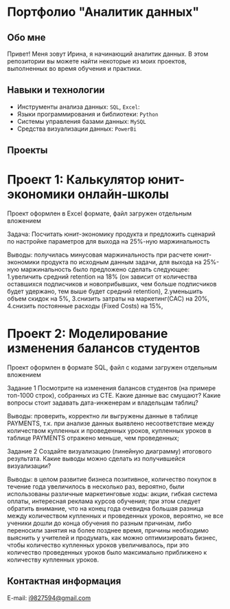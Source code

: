 # Портфолио "Аналитик данных"

## Обо мне
Привет! Меня зовут Ирина, я начинающий аналитик данных.
В этом репозитории вы можете найти некоторые из моих проектов, выполненных во время обучения и практики.

## Навыки и технологии
- Инструменты анализа данных: ``SQL``, ``Excel``: 
- Языки программирования и библиотеки: ``Python``
- Системы управления базами данных: ``MySQL``
- Средства визуализации данных: ``PowerBi``


## Проекты

# Проект 1: Калькулятор юнит-экономики онлайн-школы

Проект оформлен в Excel формате, файл загружен отдельным вложением

Задача: Посчитать юнит-экономику продукта и предложить сценарий по настройке параметров для выхода на 25%-ную маржинальность

Выводы: получилась минусовая маржинальность при расчете юнит-экономики продукта по исходным данным задачи, для выхода на 25%-ную маржинальность было предложено сделать следующее:
1.увеличить средний retention на 18% (он зависит от количества оставшихся подписчиков и новоприбывших, чем больше подписчиков будет удержано, тем выше будет средний retention), 
2.уменьшить объем скидок на 5%,
3.снизить затраты на маркетинг(САС) на 20%,
4.снизить постоянные расходы (Fixed Costs) на 15%,

# Проект 2: Моделирование изменения балансов студентов

Проект оформлен в формате SQL, файл с кодами загружен отдельным вложением

Задание 1
Посмотрите на изменения балансов студентов (на примере топ-1000 строк), собранных из CTE. 
Какие данные вас смущают? Какие вопросы стоит задавать дата-инженерам и владельцам таблиц? 

Выводы: проверить, корректно ли выгружены данные в таблице PAYMENTS, т.к. при анализе данных выявлено несоответствие между количеством купленных и проведенных уроков, 
купленных уроков в таблице PAYMENTS отражено меньше, чем проведенных;

Задание 2
Создайте визуализацию (линейную диаграмму) итогового результата. 
Какие выводы можно сделать из получившейся визуализации?

Выводы: в целом развитие бизнеса позитивное, количество покупок в течение года увеличилось в несколько раз, вероятно, были использованы различные маркетинговые ходы: акции, гибкая  система оплаты, интересная реклама курсов обучения; 
при этом следует обратить внимание, что на конец года очевидна большая разница между количеством купленных и проведенных уроков, вероятно, не все ученики дошли до конца обучения по разным причинам, либо переносили занятия на более позднее время, причины необходимо выяснить у учителей и продумать, как можно оптимизировать бизнес, чтобы количество купленных уроков увеличивалось, при это количество проведенных уроков было максимально приближено к количеству купленных уроков.

## Контактная информация
E-mail: i9827594@gmail.com 

